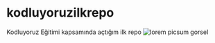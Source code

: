 # kodluyoruzilkrepo
Kodluyoruz Eğitimi kapsamında açtığım ilk repo
![lorem picsum gorsel](https://r.resimlink.com/kuCLR4p.jpg)
